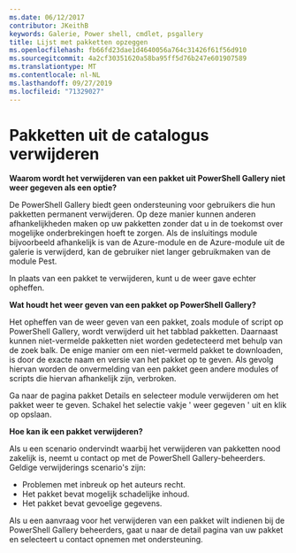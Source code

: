 ```yaml
---
ms.date: 06/12/2017
contributor: JKeithB
keywords: Galerie, Power shell, cmdlet, psgallery
title: Lijst met pakketten opzeggen
ms.openlocfilehash: fb66fd23dae1d4640056a764c31426f61f56d910
ms.sourcegitcommit: 4a2cf30351620a58ba95ff5d76b247e601907589
ms.translationtype: MT
ms.contentlocale: nl-NL
ms.lasthandoff: 09/27/2019
ms.locfileid: "71329027"
---
```

# <a name="unlisting-packages"></a>Pakketten uit de catalogus verwijderen

**Waarom wordt het verwijderen van een pakket uit PowerShell Gallery niet weer gegeven als een optie?**

De PowerShell Gallery biedt geen ondersteuning voor gebruikers die hun pakketten permanent verwijderen.
Op deze manier kunnen anderen afhankelijkheden maken op uw pakketten zonder dat u in de toekomst over mogelijke onderbrekingen hoeft te zorgen.
Als de insluitings module bijvoorbeeld afhankelijk is van de Azure-module en de Azure-module uit de galerie is verwijderd, kan de gebruiker niet langer gebruikmaken van de module Pest.

In plaats van een pakket te verwijderen, kunt u de weer gave echter opheffen.

**Wat houdt het weer geven van een pakket op PowerShell Gallery?**

Het opheffen van de weer geven van een pakket, zoals module of script op PowerShell Gallery, wordt verwijderd uit het tabblad pakketten. Daarnaast kunnen niet-vermelde pakketten niet worden gedetecteerd met behulp van de zoek balk.
De enige manier om een niet-vermeld pakket te downloaden, is door de exacte naam en versie van het pakket op te geven.
Als gevolg hiervan worden de onvermelding van een pakket geen andere modules of scripts die hiervan afhankelijk zijn, verbroken.

Ga naar de pagina pakket Details en selecteer module verwijderen om het pakket weer te geven. Schakel het selectie vakje ' weer gegeven ' uit en klik op opslaan.

**Hoe kan ik een pakket verwijderen?**

Als u een scenario ondervindt waarbij het verwijderen van pakketten nood zakelijk is, neemt u contact op met de PowerShell Gallery-beheerders.
Geldige verwijderings scenario's zijn:
- Problemen met inbreuk op het auteurs recht.
- Het pakket bevat mogelijk schadelijke inhoud.
- Het pakket bevat gevoelige gegevens.

Als u een aanvraag voor het verwijderen van een pakket wilt indienen bij de PowerShell Gallery beheerders, gaat u naar de detail pagina van uw pakket en selecteert u contact opnemen met ondersteuning.
